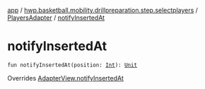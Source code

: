 [app](../../index.md) / [hwp.basketball.mobility.drillpreparation.step.selectplayers](../index.md) / [PlayersAdapter](index.md) / [notifyInsertedAt](.)

# notifyInsertedAt

`fun notifyInsertedAt(position: `[`Int`](https://kotlinlang.org/api/latest/jvm/stdlib/kotlin/-int/index.html)`): `[`Unit`](https://kotlinlang.org/api/latest/jvm/stdlib/kotlin/-unit/index.html)

Overrides [AdapterView.notifyInsertedAt](../-players-contract/-adapter-view/notify-inserted-at.md)

